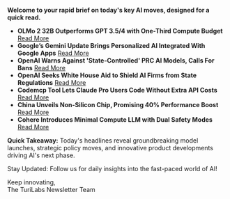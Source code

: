 <p><strong>Welcome to your rapid brief on today's key AI moves, designed for a quick read.</strong></p>
<ul>
<li><strong>OLMo 2 32B Outperforms GPT 3.5/4 with One-Third Compute Budget</strong> <a href="https://allenai.org/blog/olmo2-32B">Read More</a></li>
<li><strong>Google’s Gemini Update Brings Personalized AI Integrated With Google Apps</strong> <a href="https://blog.google/products/gemini/gemini-personalization/">Read More</a></li>
<li><strong>OpenAI Warns Against 'State-Controlled' PRC AI Models, Calls For Bans</strong> <a href="https://techcrunch.com/2025/03/13/openai-calls-deepseek-state-controlled-calls-for-bans-on-prc-produced-models/">Read More</a></li>
<li><strong>OpenAI Seeks White House Aid to Shield AI Firms from State Regulations</strong> <a href="https://finance.yahoo.com/news/openai-asks-white-house-relief-100000706.html">Read More</a></li>
<li><strong>Codemcp Tool Lets Claude Pro Users Code Without Extra API Costs</strong> <a href="https://github.com/ezyang/codemcp">Read More</a></li>
<li><strong>China Unveils Non-Silicon Chip, Promising 40% Performance Boost</strong> <a href="https://twitter.com/PKU1898/status/1893465806039851088">Read More</a></li>
<li><strong>Cohere Introduces Minimal Compute LLM with Dual Safety Modes</strong> <a href="https://cohere.com/blog/command-a">Read More</a></li>
</ul>
<p><strong>Quick Takeaway:</strong> Today's headlines reveal groundbreaking model launches, strategic policy moves, and innovative product developments driving AI's next phase.</p>
<p>Stay Updated: Follow us for daily insights into the fast-paced world of AI!</p>
<p>Keep innovating,<br />
The TuriLabs Newsletter Team</p>